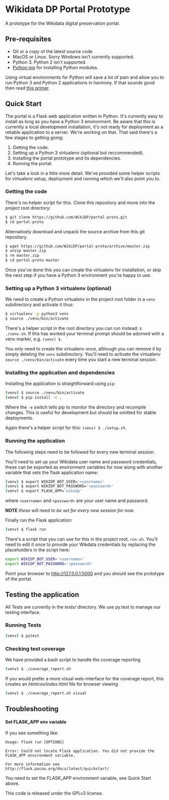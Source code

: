 Wikidata DP Portal Prototype
==============================
A prototype for the Wikidata digital preservation portal.

Pre-requisites
--------------
 - Git or a copy of the latest source code
 - MacOS or Linux. Sorry Windows isn't currently supported.
 - Python 3. Python 2 isn't supported.
 - [Python pip](https://pip.pypa.io/en/stable/) for installing Python modules.

Using virtual environments for Python will save a lot of pain and allow you to
run Python 3 and Python 2 applications in harmony. If that sounds good then read [this primer](http://docs.python-guide.org/en/latest/dev/virtualenvs/).

Quick Start
-----------
The portal is a Flask web application written in Python. It's currently easy to install as long as you have a Python 3 environment. Be aware that this is currently a local development installation, it's not ready for deployment as a reliable application to a server. We're working on that. That said there's a few stages to getting going:
1. Getting the code.
2. Setting up a Python 3 virtualenv (optional but reccommended).
3. Installing the portal prototype and its dependencies.
4. Running the portal.

Let's take a look in a little more detail. We've provided some helper scripts for virtualenv setup, deployment and running which we'll also point you to.

### Getting the code
There's no helper script for this. Clone this repository and move into the project root directory:
````bash
$ git clone https://github.com/WikiDP/portal-proto.git
$ cd portal-proto
````
Alternatively download and unpack the source archive from this git repository.
````bash
$ wget https://github.com/WikiDP/portal-proto/archive/master.zip
$ unzip master.zip
$ rm master.zip
$ cd portal-proto-master
````
Once you've done this you can create the virtualenv for installation, or skip the next step if you have a Python 3 environment you're happy to use.

### Setting up a Python 3 virtualenv (optional)
We need to create a Python virtualenv in the project root folder in a `venv` subdirectory and activate it thus:
````bash
$ virtualenv -p python3 venv
$ source ./venv/bin/activate
````
There's a helper script in the root directory you can run instead:
`$ ./venv.sh`. If this has worked your terminal prompt should be adorned with a venv marker, e.g. `(venv) $`.

You only need to create the virtualenv once, although you can remove it by simply deleting the `venv` subdirectory. You'll need to activate the virtualenv `source ./venv/bin/activate` every time you start a new terminal session.

### Installing the application and dependencies
Installing the application is straightforward using `pip`:
````bash
(venv) $ source ./venv/bin/activate
(venv) $ pip install -e .
````
Where the `-e` switch tells pip to monitor the directory and recompile changes. This is useful for development but should be omitted for stable deployments.

Again there's a helper script for this: `(venv) $ ./setup.sh`.


### Running the application
The following steps need to be followed for every new terminal session.

You'll need to set up your Wikidata user name and password credentials, these can be exported as environment variables for now along with another variable that sets the flask application name:
````bash
(venv) $ export WIKIDP_BOT_USER='<username>'
(venv) $ export WIKIDP_BOT_PASSWORD='<password>'
(venv) $ export FLASK_APP='wikidp'
````
where `<username>` and `<password>` are your user name and password.

**NOTE** *these will need to be set for every new session for now*.

Finally run the  Flask application:

````bash
(venv) $ flask run
````
There's a script that you can use for this in the project root, `run.sh`. You'll need to edit it once to provide your Wikdata credentials by replacing the placeholders in the script here:
````bash
export WIKIDP_BOT_USER='<username>'
export WIKIDP_BOT_PASSWORD='<password>'
````

Point your browser to http://127.0.0.1:5000 and you should see the prototype of the portal.

Testing the application
--------------
All Tests are currently in the _tests/_ directory. We use py.test to manage our testing interface.

### Running Tests
````bash
(venv) $ pytest
````

### Checking test coverage
We have provided a bash script to handle the coverage reporting
````bash
(venv) $ ./coverage_report.sh
````
If you would prefer a more visual web-interface for the coverage report,
this creates an _htmlcov/index.html_ file for browser viewing
````bash
(venv) $ ./coverage_report.sh visual
````




Troubleshooting
--------------
#### Set FLASK_APP env variable
If you see something like:

    Usage: flask run [OPTIONS]

    Error: Could not locate Flask application. You did not provide the FLASK_APP environment variable.

    For more information see http://flask.pocoo.org/docs/latest/quickstart/

You need to set the FLASK_APP environment variable, see Quick Start above.

This code is released under the GPLv3 license.
